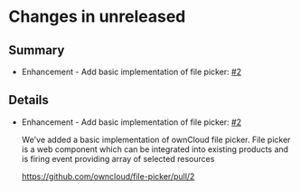 # Changes in unreleased

## Summary

* Enhancement - Add basic implementation of file picker: [#2](https://github.com/owncloud/file-picker/pull/2)

## Details

* Enhancement - Add basic implementation of file picker: [#2](https://github.com/owncloud/file-picker/pull/2)

   We've added a basic implementation of ownCloud file picker. File picker is a web component
   which can be integrated into existing products and is firing event providing array of selected
   resources

   https://github.com/owncloud/file-picker/pull/2

